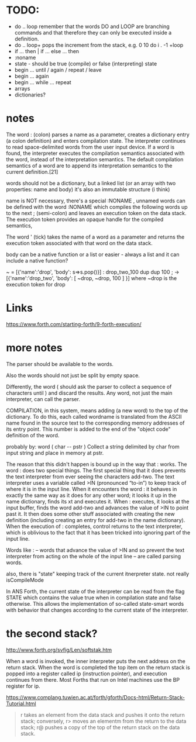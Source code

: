 
# TODO:

- do .. loop remember that the words DO and LOOP are branching commands and that therefore they can only be executed inside a definition.
- do .. loop+ pops the increment from the stack, e.g. 0 10 do i . -1 +loop
- if ... then | if ... else ... then
- :noname
- state - should be true (compile) or false (interpreting) state
- begin ... until / again / repeat / leave
- begin ... again
- begin ... while ... repeat
- arrays
- dictionaries?

# notes 

The word : (colon) parses a name as a parameter, creates a dictionary entry (a colon definition) and enters compilation state. The interpreter continues to read space-delimited words from the user input device. If a word is found, the interpreter executes the compilation semantics associated with the word, instead of the interpretation semantics. The default compilation semantics of a word are to append its interpretation semantics to the current definition.[21]

words should not be a dictionary, but a linked list (or an array with two properties: name and body)
it's also an immutable structure (i think)

name is NOT necessary, there's a special :NONAME , unnamed words can be defined with the word :NONAME which compiles the following words up to the next ; (semi-colon) and leaves an execution token on the data stack. The execution token provides an opaque handle for the compiled semantics,

The word ' (tick) takes the name of a word as a parameter and returns the execution token associated with that word on the data stack.

body can be a native function or a list
or easier - always a list and it can include a native function?

~ = [{'name':'drop', 'body': s=>s.pop()}]
: drop_two_100 dup dup 100 ; -> [{'name':'drop_two', 'body': [ ~drop,  ~drop, 100 ] }] where ~drop is the execution token for drop

# Links

https://www.forth.com/starting-forth/9-forth-execution/

# more notes

The parser should be available to the words. 

Also the words should not just be split by empty space.

Differently, the word ( should ask the parser to collect a sequence of characters until ) and discard the results.
Any word, not just the main interpreter, can call the parser.

COMPILATION, in this system, means adding (a new word) to the top of the dictionary. To do this, each called wordname is translated from the ASCII name found in the source text to the corresponding memory addresses of its entry point. This number is added to the end of the "object code" definition of the word.

probably by: word	( char -- pstr ) 	Collect a string delimited by char from input string and place in memory at pstr.

The reason that this didn't happen is bound up in the way that : works. The word : does two special things. The first special thing that it does prevents the text interpreter from ever seeing the characters add-two. The text interpreter uses a variable called >IN (pronounced “to-in”) to keep track of where it is in the input line. When it encounters the word : it behaves in exactly the same way as it does for any other word; it looks it up in the name dictionary, finds its xt and executes it. When : executes, it looks at the input buffer, finds the word add-two and advances the value of >IN to point past it. It then does some other stuff associated with creating the new definition (including creating an entry for add-two in the name dictionary). When the execution of : completes, control returns to the text interpreter, which is oblivious to the fact that it has been tricked into ignoring part of the input line.

Words like : – words that advance the value of >IN and so prevent the text interpreter from acting on the whole of the input line – are called parsing words.

also, there is "state" keeping track of the current itnerpreter state. not really isCompileMode

In ANS Forth, the current state of the interpreter can be read from the flag STATE which contains the value true when in compilation state and false otherwise. This allows the implementation of so-called state-smart words with behavior that changes according to the current state of the interpreter.

# the second stack?

http://www.forth.org/svfig/Len/softstak.htm

When a word is invoked, the inner interpreter puts the next address on the return stack. When the word is completed the top item on the return stack is popped into a register called ip (instruction pointer), and execution continues from there. Most Forths that run on Intel machines use the BP register for ip.

https://www.complang.tuwien.ac.at/forth/gforth/Docs-html/Return-Stack-Tutorial.html

>r takes an element from the data stack and pushes it onto the return stack; conversely, r> moves an elementm from the return to the data stack; r@ pushes a copy of the top of the return stack on the data stack.